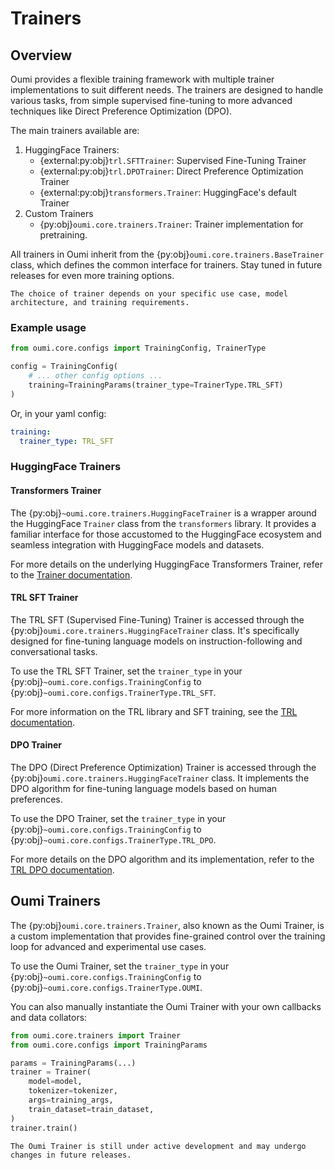 # Trainers

## Overview

Oumi provides a flexible training framework with multiple trainer implementations to suit different needs. The trainers are designed to handle various tasks, from simple supervised fine-tuning to more advanced techniques like Direct Preference Optimization (DPO).

The main trainers available are:

1. HuggingFace Trainers:
   - {external:py:obj}`trl.SFTTrainer`: Supervised Fine-Tuning Trainer
   - {external:py:obj}`trl.DPOTrainer`: Direct Preference Optimization Trainer
   - {external:py:obj}`transformers.Trainer`: HuggingFace's default Trainer
2. Custom Trainers
   - {py:obj}`oumi.core.trainers.Trainer`: Trainer implementation for pretraining.

All trainers in Oumi inherit from the {py:obj}`oumi.core.trainers.BaseTrainer` class, which defines the common interface for trainers. Stay tuned in future releases for even more training options.

```{note}
The choice of trainer depends on your specific use case, model architecture, and training requirements.
```

### Example usage

```python
from oumi.core.configs import TrainingConfig, TrainerType

config = TrainingConfig(
    # ... other config options ...
    training=TrainingParams(trainer_type=TrainerType.TRL_SFT)
)
```

Or, in your yaml config:

```yaml
training:
  trainer_type: TRL_SFT
```

### HuggingFace Trainers

#### Transformers Trainer

The {py:obj}`~oumi.core.trainers.HuggingFaceTrainer` is a wrapper around the HuggingFace `Trainer` class from the `transformers` library. It provides a familiar interface for those accustomed to the HuggingFace ecosystem and seamless integration with HuggingFace models and datasets.

For more details on the underlying HuggingFace Transformers Trainer, refer to the [Trainer documentation](https://huggingface.co/docs/transformers/main/en/main_classes/trainer).

#### TRL SFT Trainer

The TRL SFT (Supervised Fine-Tuning) Trainer is accessed through the {py:obj}`oumi.core.trainers.HuggingFaceTrainer` class. It's specifically designed for fine-tuning language models on instruction-following and conversational tasks.

To use the TRL SFT Trainer, set the `trainer_type` in your {py:obj}`~oumi.core.configs.TrainingConfig` to {py:obj}`~oumi.core.configs.TrainerType.TRL_SFT`.

For more information on the TRL library and SFT training, see the [TRL documentation](https://huggingface.co/docs/trl/sft_trainer).

#### DPO Trainer

The DPO (Direct Preference Optimization) Trainer is accessed through the {py:obj}`oumi.core.trainers.HuggingFaceTrainer` class. It implements the DPO algorithm for fine-tuning language models based on human preferences.

To use the DPO Trainer, set the `trainer_type` in your {py:obj}`~oumi.core.configs.TrainingConfig` to {py:obj}`~oumi.core.configs.TrainerType.TRL_DPO`.

For more details on the DPO algorithm and its implementation, refer to the [TRL DPO documentation](https://huggingface.co/docs/trl/dpo_trainer).

## Oumi Trainers

The {py:obj}`oumi.core.trainers.Trainer`, also known as the Oumi Trainer, is a custom implementation that provides fine-grained control over the training loop for advanced and experimental use cases.

To use the Oumi Trainer, set the `trainer_type` in your {py:obj}`~oumi.core.configs.TrainingConfig` to {py:obj}`~oumi.core.configs.TrainerType.OUMI`.

You can also manually instantiate the Oumi Trainer with your own callbacks and data collators:

```python
from oumi.core.trainers import Trainer
from oumi.core.configs import TrainingParams

params = TrainingParams(...)
trainer = Trainer(
    model=model,
    tokenizer=tokenizer,
    args=training_args,
    train_dataset=train_dataset,
)
trainer.train()
```

```{warning}
The Oumi Trainer is still under active development and may undergo changes in future releases.
```
